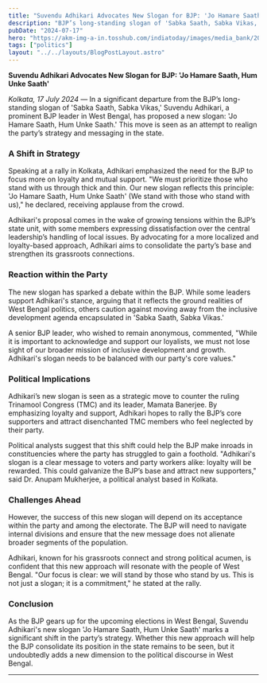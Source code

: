 ```yaml
---
title: "Suvendu Adhikari Advocates New Slogan for BJP: 'Jo Hamare Saath, Hum Unke Saath'"
description: "BJP’s long-standing slogan of 'Sabka Saath, Sabka Vikas,' Suvendu Adhikari, a prominent BJP leader in West Bengal, has proposed a new slogan"
pubDate: "2024-07-17"
hero: "https://akm-img-a-in.tosshub.com/indiatoday/images/media_bank/202308/suvendu-adhikari-042644-16x9_0.jpeg?VersionId=SgMKg6fX1YVcTcsjGQR_L54beoH_ARaO&size=690:388"
tags: ["politics"]
layout: "../../layouts/BlogPostLayout.astro"
---
```

**Suvendu Adhikari Advocates New Slogan for BJP: 'Jo Hamare Saath, Hum Unke Saath'**

*Kolkata, 17 July 2024* — In a significant departure from the BJP’s long-standing slogan of 'Sabka Saath, Sabka Vikas,' Suvendu Adhikari, a prominent BJP leader in West Bengal, has proposed a new slogan: 'Jo Hamare Saath, Hum Unke Saath.' This move is seen as an attempt to realign the party’s strategy and messaging in the state.

### A Shift in Strategy

Speaking at a rally in Kolkata, Adhikari emphasized the need for the BJP to focus more on loyalty and mutual support. "We must prioritize those who stand with us through thick and thin. Our new slogan reflects this principle: 'Jo Hamare Saath, Hum Unke Saath' (We stand with those who stand with us)," he declared, receiving applause from the crowd.

Adhikari's proposal comes in the wake of growing tensions within the BJP’s state unit, with some members expressing dissatisfaction over the central leadership’s handling of local issues. By advocating for a more localized and loyalty-based approach, Adhikari aims to consolidate the party’s base and strengthen its grassroots connections.

### Reaction within the Party

The new slogan has sparked a debate within the BJP. While some leaders support Adhikari's stance, arguing that it reflects the ground realities of West Bengal politics, others caution against moving away from the inclusive development agenda encapsulated in 'Sabka Saath, Sabka Vikas.'

A senior BJP leader, who wished to remain anonymous, commented, "While it is important to acknowledge and support our loyalists, we must not lose sight of our broader mission of inclusive development and growth. Adhikari's slogan needs to be balanced with our party's core values."

### Political Implications

Adhikari’s new slogan is seen as a strategic move to counter the ruling Trinamool Congress (TMC) and its leader, Mamata Banerjee. By emphasizing loyalty and support, Adhikari hopes to rally the BJP’s core supporters and attract disenchanted TMC members who feel neglected by their party.

Political analysts suggest that this shift could help the BJP make inroads in constituencies where the party has struggled to gain a foothold. "Adhikari's slogan is a clear message to voters and party workers alike: loyalty will be rewarded. This could galvanize the BJP’s base and attract new supporters," said Dr. Anupam Mukherjee, a political analyst based in Kolkata.

### Challenges Ahead

However, the success of this new slogan will depend on its acceptance within the party and among the electorate. The BJP will need to navigate internal divisions and ensure that the new message does not alienate broader segments of the population.

Adhikari, known for his grassroots connect and strong political acumen, is confident that this new approach will resonate with the people of West Bengal. "Our focus is clear: we will stand by those who stand by us. This is not just a slogan; it is a commitment," he stated at the rally.

### Conclusion

As the BJP gears up for the upcoming elections in West Bengal, Suvendu Adhikari's new slogan 'Jo Hamare Saath, Hum Unke Saath' marks a significant shift in the party’s strategy. Whether this new approach will help the BJP consolidate its position in the state remains to be seen, but it undoubtedly adds a new dimension to the political discourse in West Bengal.

---